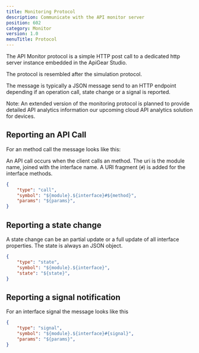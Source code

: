 ```yaml
---
title: Monitoring Protocol
description: Communicate with the API monitor server
position: 602
category: Monitor
version: 1.0
menuTitle: Protocol
---
```


The API Monitor protocol is a simple HTTP post call to a dedicated http server instance embedded in the ApiGear Studio.

The protocol is resembled after the simulation protocol.

The message is typically a JSON message send to an HTTP endpoint depending if an operation call, state change or a signal is reported.

Note: An extended version of the monitoring protocol is planned to provide detailed API analytics information our upcoming cloud API analytics solution for devices.


## Reporting an API Call

For an method call the message looks like this:

An API call occurs when the client calls an method. The uri is the module name, joined with the interface name. A URI fragment (`#`) is added for the interface methods.

```json
{
    "type": "call",
    "symbol": "${module}.${interface}#${method}",
    "params": "${params}",
}
```

## Reporting a state change

A state change can be an partial update or a full update of all interface properties. The state is always an JSON object.

```json
{
    "type": "state",
    "symbol": "${module}.${interface}",
    "state": "${state}",
}
```


## Reporting a signal notification

For an interface signal the message looks like this

```json
{
    "type": "signal",
    "symbol": "${module}.${interface}#{signal}",
    "params": "${params}",
}
```



